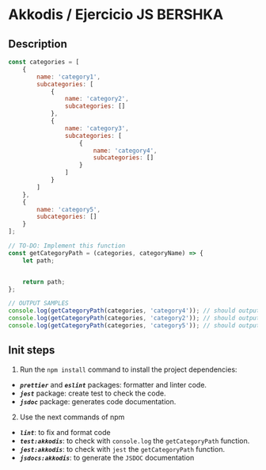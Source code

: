 # Akkodis / Ejercicio JS BERSHKA

## Description

```javascript
const categories = [
    {
        name: 'category1',
        subcategories: [
            {
                name: 'category2',
                subcategories: []
            },
            {
                name: 'category3',
                subcategories: [
                    {
                        name: 'category4',
                        subcategories: []
                    }
                ]
            }
        ]
    },
    {
        name: 'category5',
        subcategories: []
    }
];

// TO-DO: Implement this function
const getCategoryPath = (categories, categoryName) => {
    let path;


    return path;
};

// OUTPUT SAMPLES
console.log(getCategoryPath(categories, 'category4')); // should output: '/category1/category3/category4'
console.log(getCategoryPath(categories, 'category2')); // should output: '/category1/category2'
console.log(getCategoryPath(categories, 'category5')); // should output: '/category5'
```

## Init steps

1. Run the `npm install` command to install the project dependencies:

- __*`prettier`*__ and __*`eslint`*__ packages: formatter and linter code.
- __*`jest`*__ package: create test to check the code.
- __*`jsdoc`*__ package: generates code documentation.

2. Use the next commands of npm

- __*`lint`*__: to fix and format code
- __*`test:akkodis`*__: to check with `console.log` the `getCategoryPath` function.
- __*`jest:akkodis`*__: to check with `jest`  the `getCategoryPath` function.
- __*`jsdocs:akkodis`*__: to generate the `JSDOC` documentation
